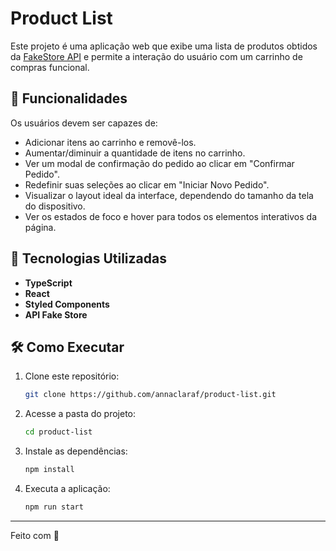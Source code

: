 # Product List

Este projeto é uma aplicação web que exibe uma lista de produtos obtidos da [FakeStore API](https://fakestoreapi.com/docs) e permite a interação do usuário com um carrinho de compras funcional.

## 📌 Funcionalidades

Os usuários devem ser capazes de:
- Adicionar itens ao carrinho e removê-los.
- Aumentar/diminuir a quantidade de itens no carrinho.
- Ver um modal de confirmação do pedido ao clicar em "Confirmar Pedido".
- Redefinir suas seleções ao clicar em "Iniciar Novo Pedido".
- Visualizar o layout ideal da interface, dependendo do tamanho da tela do dispositivo.
- Ver os estados de foco e hover para todos os elementos interativos da página.

## 🚀 Tecnologias Utilizadas

- **TypeScript**
- **React**
- **Styled Components**
- **API Fake Store**

## 🛠️ Como Executar

1. Clone este repositório:
   ```sh
   git clone https://github.com/annaclaraf/product-list.git
   ```
2. Acesse a pasta do projeto:
   ```sh
   cd product-list
   ```
3. Instale as dependências:
   ```sh
   npm install
   ```
4. Executa a aplicação:
   ```sh
   npm run start
   ```

---

Feito com 💜